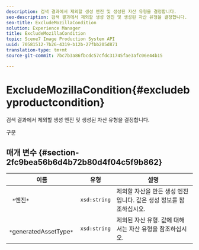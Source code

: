 ```yaml
---
description: 검색 결과에서 제외할 생성 엔진 및 생성된 자산 유형을 결정합니다.
seo-description: 검색 결과에서 제외할 생성 엔진 및 생성된 자산 유형을 결정합니다.
seo-title: ExcludeMozillaCondition
solution: Experience Manager
title: ExcludeMozillaCondition
topic: Scene7 Image Production System API
uuid: 70581512-7b26-4319-b12b-27fbb205d871
translation-type: tm+mt
source-git-commit: 7bc7b3a86fbcdc57cfdc31745fae3afc06e44b15

---
```



# ExcludeMozillaCondition{#excludebyproductcondition}

검색 결과에서 제외할 생성 엔진 및 생성된 자산 유형을 결정합니다.

구문

## 매개 변수 {#section-2fc9bea56b6d4b72b80d4f04c5f9b862}

| 이름 | 유형 | 설명 |
|---|---|---|
| ` *`엔진`*` | `xsd:string` | 제외할 자산을 만든 생성 엔진입니다. 값은 생성 정보를 참조하십시오. |
| ` *`generatedAssetType`*` | `xsd:string` | 제외된 자산 유형. 값에 대해서는 자산 유형을 참조하십시오. |

